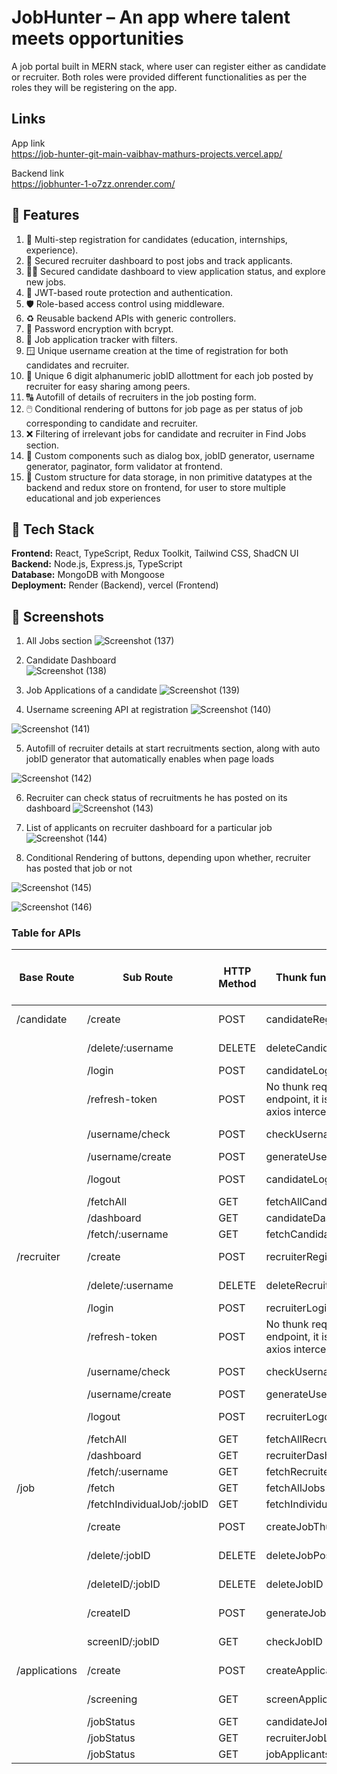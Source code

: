 # JobHunter – An app where talent meets opportunities

A job portal built in MERN stack, where user can register either as candidate or recruiter. Both roles were provided different functionalities as per the roles they will be registering on the app.  

## Links
App link  
https://job-hunter-git-main-vaibhav-mathurs-projects.vercel.app/  

Backend link  
https://jobhunter-1-o7zz.onrender.com/

## 🚀 Features  

1. 🧾 Multi-step registration for candidates (education, internships, experience).
2. 👤 Secured recruiter dashboard to post jobs and track applicants.
3. 🧑‍🎓 Secured candidate dashboard to view application status, and explore new jobs.
4. 🔐 JWT-based route protection and authentication.
5. 🛡️ Role-based access control using middleware.
6. ♻️ Reusable backend APIs with generic controllers.
7. 💾 Password encryption with bcrypt.
8. 🧠 Job application tracker with filters.
9. 🪟 Unique username creation at the time of registration for both candidates and recruiter.
10. 🪪 Unique 6 digit alphanumeric jobID allottment for each job posted by recruiter for easy sharing among peers.
11. 🔠 Autofill of details of recruiters in the job posting form.
12. 🖱️ Conditional rendering of buttons for job page as per status of job corresponding to candidate and recruiter.
13. ❌ Filtering of irrelevant jobs for candidate and recruiter in Find Jobs section.
14. 🌻 Custom components such as dialog box, jobID generator, username generator, paginator, form validator at frontend.
15. 🎨 Custom structure for data storage, in non primitive datatypes at the backend and redux store on frontend, for user to store multiple educational and job experiences

## 🧱 Tech Stack

**Frontend:** React, TypeScript, Redux Toolkit, Tailwind CSS, ShadCN UI  
**Backend:** Node.js, Express.js, TypeScript  
**Database:** MongoDB with Mongoose  
**Deployment:** Render (Backend), vercel (Frontend)

## 📸 Screenshots
1. All Jobs section
![Screenshot (137)](https://github.com/user-attachments/assets/fe26a48e-844a-4b66-804c-16d5f5c9ac9e)


2. Candidate Dashboard  
![Screenshot (138)](https://github.com/user-attachments/assets/57ecb7b8-c0ff-4759-b3d0-4aca660ba71d)


3. Job Applications of a candidate
![Screenshot (139)](https://github.com/user-attachments/assets/27574550-8f74-4f4f-82c1-3a902cbe15bf)


4. Username screening API at registration
![Screenshot (140)](https://github.com/user-attachments/assets/91821de2-48c8-42f8-97a3-32c07bc6109a)

![Screenshot (141)](https://github.com/user-attachments/assets/e3670576-8bd4-4c59-8082-dacf53531b0e)



5. Autofill of recruiter details at start recruitments section, along with auto jobID generator that automatically enables when page loads
   
![Screenshot (142)](https://github.com/user-attachments/assets/bb354504-4b25-405d-b92e-60d2092f6413)


6. Recruiter can check status of recruitments he has posted on its dashboard
![Screenshot (143)](https://github.com/user-attachments/assets/54347c66-fd9c-411a-9568-906f497d5645)


7. List of applicants on recruiter dashboard for a particular job
![Screenshot (144)](https://github.com/user-attachments/assets/4aa9bc78-44ec-4a1b-9193-278a82e79c96)


8. Conditional Rendering of buttons, depending upon whether, recruiter has posted that job or not

![Screenshot (145)](https://github.com/user-attachments/assets/65fb5bee-579d-4255-a24f-058e591089e4)

![Screenshot (146)](https://github.com/user-attachments/assets/81a24ab9-e221-41c1-9361-b14f073e5b5f)

### Table for APIs

| Base Route | Sub Route | HTTP Method |  Thunk function to call API  |  Slice name that is subscribed to the store   | Reducer in store to provide access to useSelector hook of the state all across project  |
|------------|-----------|-------------|------------------------------|-----------------------------------------------|------------------------------------------------------------------|
|/candidate  |/create    |    POST    |  candidateRegistration  |  No slice required, it provides only HTTP code for success or failure    |    N/A    |
|            |/delete/:username    |   DELETE   |  deleteCandidate  |  No slice required, it provides only HTTP code for success or failure    |    N/A    |
|            |/login     |    POST    |  candidateLogin  |  candidateLoginSlice  |  candidateLoginthunk  |
|            |/refresh-token  |  POST  |  No thunk required to hit this endpoint, it is handles by the axios interceptor  |  N/A  |  N/A  
|            |/username/check  |  POST  |  checkUsernameAvailability  |  No slice required, it provides only HTTP code for success or failure    |    N/A    |
|            |/username/create  |  POST  |  generateUsername  |  candidateUsernameGeneratorSlice  |  candidateUsernameGenerator  |
|            |/logout  |  POST  |  candidateLogout  |  No slice required, it provides only HTTP code for success or failure    |    N/A    |
|            |/fetchAll  |  GET  |  fetchAllCandidates  |  allCandidateSlice  |  fetch_all_candidates  |
|            |/dashboard  |  GET  |  candidateDashboard  |  candidateDashboardSlice  |  candidateDashboard  |
|            |/fetch/:username  |  GET  |  fetchCandidateDetails  |  candidateProfileSlice  |  candidate_profile  |
|/recruiter  |/create    |  POST  |  recruiterRegistration  |   No slice required, it provides only HTTP code for success or failure    |    N/A    |
|            |/delete/:username  |  DELETE  |  deleteRecruiter  |  No slice required, it provides only HTTP code for success or failure    |    N/A    |
|            |/login  |  POST    |  recruiterLogin  |  recruiterLoginSlice  |  recruiterLoginThunk  |
|            |/refresh-token  |  POST  |  No thunk required to hit this endpoint, it is handles by the axios interceptor  |  N/A  |  N/A
|            |/username/check  |  POST  |  checkUsernameAvailability  |  No slice required, it provides only HTTP code for success or failure    |    N/A    |
|            |/username/create  | POST  |  generateUsername  |  recruiterUsernameGeneratorSlice  |  recruiterUsernameGenerator  |
|            |/logout  |  POST  |  recruiterLogout  |  No slice required, it provides only HTTP code for success or failure    |    N/A    |
|            |/fetchAll  |  GET  |  fetchAllRecruiters  |  allRecruitersSlice  |  fetch_all_recruiters  |
|            |/dashboard  |  GET  |  recruiterDashboard  |  recruiterDashboardSlice  |  recruiterDashboard
|            |/fetch/:username  |  GET  |  fetchRecruiterDetails  |  recruiterProfileSlice  |  recruiter_profile
|/job        |/fetch    | GET  |  fetchAllJobs  |  allJobsSlice  |  allJobs  |
|            |/fetchIndividualJob/:jobID  |  GET  |  fetchIndividualJob  |  individualJobSlice  |  individual_job  |
|            |/create  |  POST  |  createJobThunk  |  No slice required, it provides only HTTP code for success or failure    |    N/A    |
|            |/delete/:jobID  |  DELETE  |  deleteJobPostingThunk  |  No slice required, it provides only HTTP code for success or failure    |    N/A    |
|            |/deleteID/:jobID  |  DELETE  |  deleteJobID  |  No slice required, it provides only HTTP code for success or failure    |    N/A    |
|            |/createID  |  POST  |  generateJobID  |  No slice required, it provides only HTTP code for success or failure    |    N/A    | 
|            |screenID/:jobID  |  GET  |  checkJobID  |  No slice required, it provides only HTTP code for success or failure    |    N/A    |
|/applications  |  /create  |  POST  |  createApplicationThunk  |  No slice required, it provides only HTTP code for success or failure    |    N/A    |
|               |/screening  |  GET  |  screenApplicationThunk  |  No slice required, it provides only HTTP code for success or failure    |    N/A    |
|               | /jobStatus  |  GET  |  candidateJobApplicationThunk  |  allJobsAppliedSlice  |  jobsAppliedByCandidate  |
|               | /jobStatus  |  GET  |  recruiterJobListingThunk  |  allRecruitmentSlice  |  allRecruitmentsBySlice  |
|               | /jobStatus  |  GET  |  jobApplicantsThunk  |  jobApplicantsSlice  |  allApplicantsForJob  |





